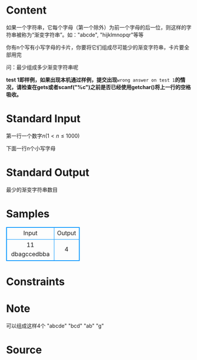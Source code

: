 
# Content

如果一个字符串，它每个字母（第一个除外）为前一个字母的后一位，则这样的字符串被称为“渐变字符串”。如："abcde", "hijklmnopqr"等等

你有n个写有小写字母的卡片，你要将它们组成尽可能少的渐变字符串，卡片要全部用完

问：最少组成多少渐变字符串呢

**test 1即样例，如果出现本机通过样例，提交出现**`wrong answer on test 1`**的情况，请检查在gets或者scanf("%c")之前是否已经使用getchar()将上一行的空格吸收。**

# Standard Input

第一行一个数字$n(1<n \leq 1000)$

下面一行$n$个小写字母

# Standard Output

最少的渐变字符串数目

# Samples

<style>
        table,table tr th, table tr td { border:1px solid #0094ff; }
        table { width: 200px; min-height: 25px; line-height: 25px; text-align: center; border-collapse: collapse;}   
    </style>
<table>
	<tr>
		<td>Input</td>
		<td>Output</td>
	</tr>
<tr><td>11
dbagccedbba</td><td>4</td></tr></table>


# Constraints



# Note

可以组成这样4个
"abcde" "bcd" "ab" "g"

# Source



